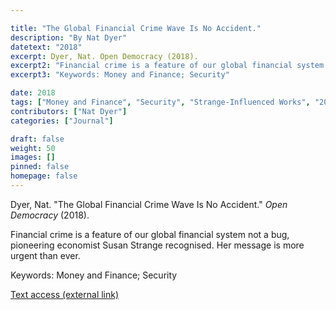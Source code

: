 ```yaml
---

title: "The Global Financial Crime Wave Is No Accident."
description: "By Nat Dyer"
datetext: "2018"
excerpt: Dyer, Nat. Open Democracy (2018).
excerpt2: "Financial crime is a feature of our global financial system not a bug, pioneering economist Susan Strange recognised. Her message is more urgent than ever."
excerpt3: "Keywords: Money and Finance; Security"

date: 2018
tags: ["Money and Finance", "Security", "Strange-Influenced Works", "2010's"]
contributors: ["Nat Dyer"]
categories: ["Journal"]

draft: false
weight: 50
images: []
pinned: false
homepage: false
---
```


Dyer, Nat. "The Global Financial Crime Wave Is No Accident." *Open Democracy* (2018).

Financial crime is a feature of our global financial system not a bug, pioneering economist Susan Strange recognised. Her message is more urgent than ever.

Keywords: Money and Finance; Security

[Text access (external link)](https://www.proquest.com/magazines/global-financial-crime-wave-is-no-accident/docview/2136608943/se-2)
